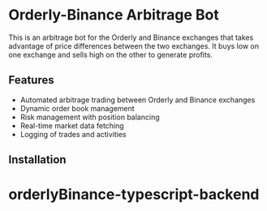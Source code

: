 # Orderly-Binance Arbitrage Bot

This is an arbitrage bot for the Orderly and Binance exchanges that takes advantage of price differences between the two exchanges. It buys low on one exchange and sells high on the other to generate profits.

## Features

- Automated arbitrage trading between Orderly and Binance exchanges
- Dynamic order book management
- Risk management with position balancing
- Real-time market data fetching
- Logging of trades and activities

## Installation

# orderlyBinance-typescript-backend
